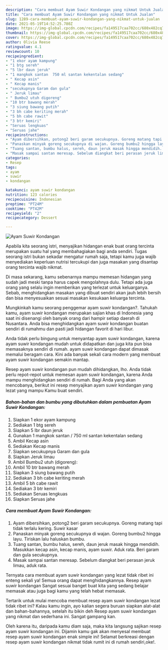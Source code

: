 ```yaml
---
description: "Cara membuat Ayam Suwir Kondangan yang nikmat Untuk Jualan"
title: "Cara membuat Ayam Suwir Kondangan yang nikmat Untuk Jualan"
slug: 1289-cara-membuat-ayam-suwir-kondangan-yang-nikmat-untuk-jualan
date: 2021-05-19T14:52:25.780Z
image: https://img-global.cpcdn.com/recipes/fa149517caa702cc/680x482cq70/ayam-suwir-kondangan-foto-resep-utama.jpg
thumbnail: https://img-global.cpcdn.com/recipes/fa149517caa702cc/680x482cq70/ayam-suwir-kondangan-foto-resep-utama.jpg
cover: https://img-global.cpcdn.com/recipes/fa149517caa702cc/680x482cq70/ayam-suwir-kondangan-foto-resep-utama.jpg
author: Olivia Reese
ratingvalue: 4.1
reviewcount: 10
recipeingredient:
- "1 ekor ayam kampung"
- "1 btg sereh"
- "5 lbr daun jeruk"
- "1 mangkok santan  750 ml santan kekentalan sedang"
- " Kecap asin"
- " Kecap manis"
- "secukupnya Garam dan gula"
- " Jeruk limau"
- " Bumbu2 utuh digoreng"
- "10 btr bawang merah"
- "3 siung bawang putih"
- "3 bh cabe keriting merah"
- "5 bh cabe rawit"
- "3 btr kemiri"
- "Seruas lengkuas"
- "Seruas jahe"
recipeinstructions:
- "Ayam dibersihkan, potong2 beri garam secukupnya. Goreng matang tapi tidak terlalu kering. Suwir kasar"
- "Panaskan minyak goreng secukupnya di wajan. Goreng bumbu2 hingga layu. Tiriskan lalu haluskan bumbu."
- "Tuang santan, bumbu halus, sereh, daun jeruk masak hingga mendidih. Masukkan kecap asin, kecap manis, ayam suwir. Aduk rata. Beri garam dan gula secukupnya."
- "Masak sampai santan meresap. Sebelum diangkat beri perasan jeruk limau, aduk rata."
categories:
- Resep
tags:
- ayam
- suwir
- kondangan

katakunci: ayam suwir kondangan 
nutrition: 123 calories
recipecuisine: Indonesian
preptime: "PT24M"
cooktime: "PT42M"
recipeyield: "2"
recipecategory: Dessert

---
```



![Ayam Suwir Kondangan](https://img-global.cpcdn.com/recipes/fa149517caa702cc/680x482cq70/ayam-suwir-kondangan-foto-resep-utama.jpg)

Apabila kita seorang istri, menyajikan hidangan enak buat orang tercinta merupakan suatu hal yang membahagiakan bagi anda sendiri. Tugas seorang istri bukan sekadar mengatur rumah saja, tetapi kamu juga wajib menyediakan keperluan nutrisi tercukupi dan juga masakan yang disantap orang tercinta wajib nikmat.

Di masa  sekarang, kamu sebenarnya mampu memesan hidangan yang sudah jadi meski tanpa harus capek mengolahnya dulu. Tetapi ada juga orang yang selalu ingin memberikan yang terlezat untuk keluarganya. Sebab, menghidangkan masakan yang dibuat sendiri akan jauh lebih bersih dan bisa menyesuaikan sesuai masakan kesukaan keluarga tercinta. 



Mungkinkah kamu seorang penggemar ayam suwir kondangan?. Tahukah kamu, ayam suwir kondangan merupakan sajian khas di Indonesia yang saat ini disenangi oleh banyak orang dari hampir setiap daerah di Nusantara. Anda bisa menghidangkan ayam suwir kondangan buatan sendiri di rumahmu dan pasti jadi hidangan favorit di hari libur.

Anda tidak perlu bingung untuk menyantap ayam suwir kondangan, karena ayam suwir kondangan mudah untuk didapatkan dan juga kita pun bisa memasaknya sendiri di rumah. ayam suwir kondangan dapat dimasak memalui beragam cara. Kini ada banyak sekali cara modern yang membuat ayam suwir kondangan semakin mantap.

Resep ayam suwir kondangan pun mudah dihidangkan, lho. Anda tidak perlu repot-repot untuk memesan ayam suwir kondangan, karena Anda mampu menghidangkan sendiri di rumah. Bagi Anda yang akan mencobanya, berikut ini resep menyajikan ayam suwir kondangan yang lezat yang mampu Kamu buat sendiri.

<!--inarticleads1-->

##### Bahan-bahan dan bumbu yang dibutuhkan dalam pembuatan Ayam Suwir Kondangan:

1. Siapkan 1 ekor ayam kampung
1. Sediakan 1 btg sereh
1. Siapkan 5 lbr daun jeruk
1. Gunakan 1 mangkok santan / 750 ml santan kekentalan sedang
1. Ambil  Kecap asin
1. Sediakan  Kecap manis
1. Siapkan secukupnya Garam dan gula
1. Siapkan  Jeruk limau
1. Ambil  Bumbu2 utuh (digoreng):
1. Ambil 10 btr bawang merah
1. Siapkan 3 siung bawang putih
1. Sediakan 3 bh cabe keriting merah
1. Ambil 5 bh cabe rawit
1. Sediakan 3 btr kemiri
1. Sediakan Seruas lengkuas
1. Siapkan Seruas jahe




<!--inarticleads2-->

##### Cara membuat Ayam Suwir Kondangan:

1. Ayam dibersihkan, potong2 beri garam secukupnya. Goreng matang tapi tidak terlalu kering. Suwir kasar
1. Panaskan minyak goreng secukupnya di wajan. Goreng bumbu2 hingga layu. Tiriskan lalu haluskan bumbu.
1. Tuang santan, bumbu halus, sereh, daun jeruk masak hingga mendidih. Masukkan kecap asin, kecap manis, ayam suwir. Aduk rata. Beri garam dan gula secukupnya.
1. Masak sampai santan meresap. Sebelum diangkat beri perasan jeruk limau, aduk rata.




Ternyata cara membuat ayam suwir kondangan yang lezat tidak ribet ini enteng sekali ya! Semua orang dapat menghidangkannya. Resep ayam suwir kondangan Sangat sesuai banget buat kita yang sedang belajar memasak atau juga bagi kamu yang telah hebat memasak.

Tertarik untuk mulai mencoba membuat resep ayam suwir kondangan lezat tidak ribet ini? Kalau kamu ingin, ayo kalian segera buruan siapkan alat-alat dan bahan-bahannya, setelah itu bikin deh Resep ayam suwir kondangan yang nikmat dan sederhana ini. Sangat gampang kan. 

Oleh karena itu, daripada kamu diam saja, maka kita langsung sajikan resep ayam suwir kondangan ini. Dijamin kamu gak akan menyesal membuat resep ayam suwir kondangan enak simple ini! Selamat berkreasi dengan resep ayam suwir kondangan nikmat tidak rumit ini di rumah sendiri,oke!.


